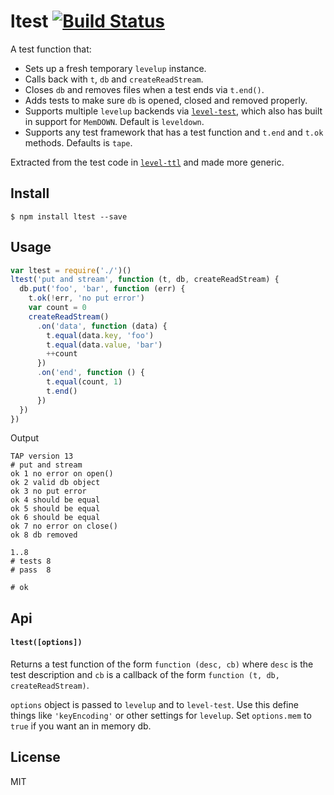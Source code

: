 # ltest [![Build Status](https://travis-ci.org/ralphtheninja/ltest.svg?branch=master)](https://travis-ci.org/ralphtheninja/ltest)

A test function that:

* Sets up a fresh temporary `levelup` instance.
* Calls back with `t`, `db` and `createReadStream`.
* Closes `db` and removes files when a test ends via `t.end()`.
* Adds tests to make sure `db` is opened, closed and removed properly.
* Supports multiple `levelup` backends via [`level-test`](https://github.com/dominictarr/level-test), which also has built in support for `MemDOWN`. Default is `leveldown`.
* Supports any test framework that has a test function and `t.end` and `t.ok` methods. Defaults is `tape`.

Extracted from the test code in [`level-ttl`](https://github.com/rvagg/node-level-ttl) and made more generic.

## Install

```
$ npm install ltest --save
```

## Usage

```js
var ltest = require('./')()
ltest('put and stream', function (t, db, createReadStream) {
  db.put('foo', 'bar', function (err) {
    t.ok(!err, 'no put error')
    var count = 0
    createReadStream()
      .on('data', function (data) {
        t.equal(data.key, 'foo')
        t.equal(data.value, 'bar')
        ++count
      })
      .on('end', function () {
        t.equal(count, 1)
        t.end()
      })
  })
})
```

Output

```
TAP version 13
# put and stream
ok 1 no error on open()
ok 2 valid db object
ok 3 no put error
ok 4 should be equal
ok 5 should be equal
ok 6 should be equal
ok 7 no error on close()
ok 8 db removed

1..8
# tests 8
# pass  8

# ok
```

## Api

#### `ltest([options])`

Returns a test function of the form `function (desc, cb)` where `desc` is the test description and `cb` is a callback of the form `function (t, db, createReadStream)`.

`options` object is passed to `levelup` and to `level-test`. Use this define things like `'keyEncoding'` or other settings for `levelup`. Set `options.mem` to `true` if you want an in memory db.

## License
MIT
